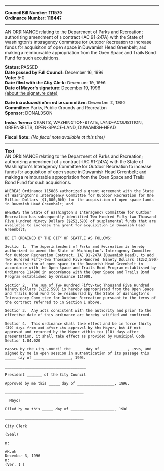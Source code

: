 * * * * *  
  
**Council Bill Number: [](#h0)[](#h2)111570**   
**Ordinance Number: 118447**  
  
* * * * *  
  
AN ORDINANCE relating to the Department of Parks and Recreation; authorizing amendment of a contract (IAC 91-247A) with the State of Washington's Interagency Committee for Outdoor Recreation to increase funds for acquisition of open space in Duwamish Head Greenbelt; and making a reimbursable appropriation from the Open Space and Trails Bond Fund for such acquisitions.  
  
**Status:** PASSED   
**Date passed by Full Council:** December 16, 1996   
**Vote:** 5-0   
**Date filed with the City Clerk:** December 19, 1996   
**Date of Mayor's signature:** December 19, 1996   
[(about the signature date)](/~public/approvaldate.htm)   
  
  
**Date introduced/referred to committee:** December 2, 1996   
**Committee:** Parks, Public Grounds and Recreation   
**Sponsor:** DONALDSON   
  
**Index Terms:** GRANTS, WASHINGTON-STATE, LAND-ACQUISITION, GREENBELTS, OPEN-SPACE-LAND, DUWAMISH-HEAD  
  
**Fiscal Note:** *(No fiscal note available at this time)*  
  
* * * * *  
  
**Text**  
    AN ORDINANCE relating to the Department of Parks and Recreation;  
    authorizing amendment of a contract (IAC 91-247A) with the State of  
    Washington's Interagency Committee for Outdoor Recreation to increase  
    funds for acquisition of open space in Duwamish Head Greenbelt; and  
    making a reimbursable appropriation from the Open Space and Trails  
    Bond Fund for such acquisitions.  
  
    WHEREAS Ordinance 115886 authorized a grant agreement with the State  
    of Washington's Interagency Committee for Outdoor Recreation for One  
    Million Dollars ($1,000,000) for the acquisition of open space lands  
    in Duwamish Head Greenbelt; and  
  
    WHEREAS the State of Washington's Interagency Committee for Outdoor  
    Recreation has subsequently identified Two Hundred Fifty-two Thousand  
    Five Hundred Ninety Dollars ($252,590) of supplemental funds that are  
    available to increase the grant for acquisition in Duwamish Head  
    Greenbelt;  
  
    BE IT ORDAINED BY THE CITY OF SEATTLE AS FOLLOWS:  
  
    Section 1.  The Superintendent of Parks and Recreation is hereby  
    authorized to amend the State of Washington's Interagency Committee  
    for Outdoor Recreation Contract, IAC 91-247A (Duwamish Head), to add  
    Two Hundred Fifty-two Thousand Five Hundred  Ninety Dollars ($252,590)  
    for acquisition of open space in the Duwamish Head Greenbelt in  
    accordance with the Open Space and Trails Bond Program established by  
    Ordinance 114900 in accordance with the Open Space and Trails Bond  
    Program established by Ordinance 114900.  
  
    Section 2.  The sum of Two Hundred Fifty-two Thousand Five Hundred  
    Ninety Dollars ($252,590) is hereby appropriated from the Open Space  
    and Trails Bond Fund to be reimbursed by the State of Washington's  
    Interagency Committee for Outdoor Recreation pursuant to the terms of  
    the contract referred to in Section 1 above.  
  
    Section 3.  Any acts consistent with the authority and prior to the  
    effective date of this ordinance are hereby ratified and confirmed.  
  
    Section 4.  This ordinance shall take effect and be in force thirty  
    (30) days from and after its approval by the Mayor, but if not  
    approved and returned by the Mayor within ten (10) days after  
    presentation, it shall take effect as provided by Municipal Code  
    Section 1.04.020.  
  
    PASSED by the City Council the _____ day of ____________, 1996, and  
    signed by me in open session in authentication of its passage this  
    _____ day of _________________, 1996.  
  
    _____________________________________  
  
    President _______ of the City Council  
  
    Approved by me this _____ day of _________________, 1996.  
  
    ____________________________________  
  
      Mayor  
  
    Filed by me this _____ day of ____________________, 1996.  
  
    ____________________________________  
  
    City Clerk  
  
    (Seal)  
  
    n:  
  
    AK:ak  
    December 3, 1996  
    n:  
    (Ver. 1 )  
